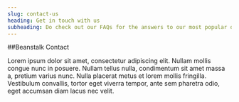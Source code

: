 ```yaml
---
slug: contact-us
heading: Get in touch with us
subheading: Do check out our FAQs for the answers to our most popular queries
---
```


##Beanstalk Contact

Lorem ipsum dolor sit amet, consectetur adipiscing elit. Nullam mollis congue nunc in posuere. Nullam tellus nulla, condimentum sit amet massa a, pretium varius nunc. Nulla placerat metus et lorem mollis fringilla. Vestibulum convallis, tortor eget viverra tempor, ante sem pharetra odio, eget accumsan diam lacus nec velit.